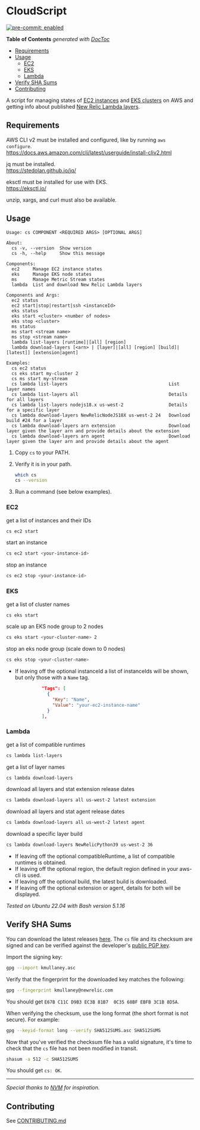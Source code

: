 # CloudScript

[![pre-commit: enabled](https://img.shields.io/badge/pre--commit-enabled-brightgreen?logo=pre-commit&logoColor=white)](https://github.com/pre-commit/pre-commit)

<!-- START doctoc generated TOC please keep comment here to allow auto update -->
<!-- DON'T EDIT THIS SECTION, INSTEAD RE-RUN doctoc TO UPDATE -->
**Table of Contents**  *generated with [DocToc](https://github.com/thlorenz/doctoc)*

- [Requirements](#requirements)
- [Usage](#usage)
  - [EC2](#ec2)
  - [EKS](#eks)
  - [Lambda](#lambda)
- [Verify SHA Sums](#verify-sha-sums)
- [Contributing](#contributing)

<!-- END doctoc generated TOC please keep comment here to allow auto update -->

A script for managing states of [EC2 instances](https://aws.amazon.com/ec2/) and [EKS clusters](https://aws.amazon.com/eks/) on AWS and getting info about published [New Relic Lambda layers](https://aws.amazon.com/eks/).

## Requirements

AWS CLI v2 must be installed and configured, like by running `aws configure`.  
https://docs.aws.amazon.com/cli/latest/userguide/install-cliv2.html

jq must be installed.  
https://stedolan.github.io/jq/

eksctl must be installed for use with EKS.  
https://eksctl.io/

unzip, xargs, and curl must also be available.

## Usage

```log
Usage: cs COMPONENT <REQUIRED ARGS> [OPTIONAL ARGS]

About:
  cs -v, --version  Show version
  cs -h, --help     Show this message

Components:
  ec2     Manage EC2 instance states
  eks     Manage EKS node states
  ms      Manage Metric Stream states
  lambda  List and download New Relic Lambda layers

Components and Args:
  ec2 status
  ec2 start|stop|restart|ssh <instanceId>
  eks status
  eks start <cluster> <number of nodes>
  eks stop <cluster>
  ms status
  ms start <stream name>
  ms stop <stream name>
  lambda list-layers [runtime]|[all] [region]
  lambda download-layers [<arn> | [layer]|[all] [region] [build]|[latest]] [extension|agent]

Examples:
  cs ec2 status
  cs eks start my-cluster 2
  cs ms start my-stream
  cs lambda list-layers                                      List layer names
  cs lambda list-layers all                                  Details for all layers
  cs lambda list-layers nodejs18.x us-west-2                 Details for a specific layer
  cs lambda download-layers NewRelicNodeJS18X us-west-2 24   Download build #24 for a layer
  cs lambda download-layers arn extension                    Download layer given the layer arn and provide details about the extension
  cs lambda download-layers arn agent                        Download layer given the layer arn and provide details about the agent
```

1. Copy `cs` to your PATH.
1. Verify it is in your path.

    ```sh
    which cs
    cs --version
    ```

1. Run a command (see below examples).

### EC2

get a list of instances and their IDs

```sh
cs ec2 start
```

start an instance

```sh
cs ec2 start <your-instance-id>
```

stop an instance

```sh
cs ec2 stop <your-instance-id>
```

### EKS

get a list of cluster names

```sh
cs eks start
```

scale up an EKS node group to 2 nodes

```sh
cs eks start <your-cluster-name> 2
```

stop an eks node group (scale down to 0 nodes)

```sh
cs eks stop <your-cluster-name>
```

- If leaving off the optional instanceId a list of instanceIds will be shown, but only those with a `Name` tag.

  ```json
            "Tags": [
              {
                "Key": "Name",
                "Value": "your-ec2-instance-name"
              }
            ],
  ```

### Lambda

get a list of compatible runtimes

```sh
cs lambda list-layers
```

get a list of layer names

```sh
cs lambda download-layers
```

download all layers and stat extension release dates

```sh
cs lambda download-layers all us-west-2 latest extension
```

download all layers and stat agent release dates

```sh
cs lambda download-layers all us-west-2 latest agent
```

download a specific layer build

```sh
cs lambda download-layers NewRelicPython39 us-west-2 36
```

- If leaving off the optional compatibleRuntime, a list of compatible runtimes is obtained.
- If leaving off the optional region, the default region defined in your aws-cli is used.
- If leaving off the optional build, the latest build is downloaded.
- If leaving off the optional extension or agent, details for both will be displayed.

*Tested on Ubuntu 22.04 with Bash version 5.1.16*

## Verify SHA Sums

You can download the latest releases [here](https://github.com/keegoid-nr/cloudscript/releases). The `cs` file and its checksum are signed and can be verified against the developer's [public PGP key](https://raw.githubusercontent.com/keegoid-nr/cloudscript/main/kmullaney.asc).

Import the signing key:

```sh
gpg --import kmullaney.asc
```

Verify that the fingerprint for the downloaded key matches the following:

```sh
gpg --fingerprint kmullaney@newrelic.com
```

You should get `E67B C11C D9B3 EC3B 81B7  0C35 68BF EBFB 3C1B 8D5A`.

When verifying the checksum, use the long format (the short format is not secure). For example:

```sh
gpg --keyid-format long --verify SHA512SUMS.asc SHA512SUMS
```

Now that you've verified the checksum file has a valid signature, it's time to check that the `cs` file has not been modified in transit.

```sh
shasum -a 512 -c SHA512SUMS
```

You should get `cs: OK`.

---

*Special thanks to [NVM](https://github.com/nvm-sh/nvm) for inspiration.*

## Contributing

See [CONTRIBUTING.md](./CONTRIBUTING.md)
